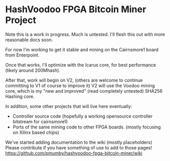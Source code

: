 HashVoodoo FPGA Bitcoin Miner Project
=====================================

Note this is a work in progress. Much is untested. I'll flesh this out with more reasonable docs soon.

For now I'm working to get it stable and mining on the Cairnsmore1 board from Enterpoint.

Once that works, I'll optimize with the Icarus core, for best performance (likely around 200Mhash).

After that, work will begin on V2, (others are welcome to continue committing to V1 of course to improve it)
V2 will use the Voodoo mining core, which is my "new and improved" (read completely untested) SHA256 Hashing core.

In addition, some other projects that will live here eventually:
- Controller source code (hopefully a working opensource controller bitstream for cairnsmore1)
- Ports of the same mining code to other FPGA boards. (mostly focusing on Xilinx based chips)

We've started adding documentation to the wiki (mostly placeholders) Please contribute if you have something of use to add to those pages!
https://github.com/pmumby/hashvoodoo-fpga-bitcoin-miner/wiki

